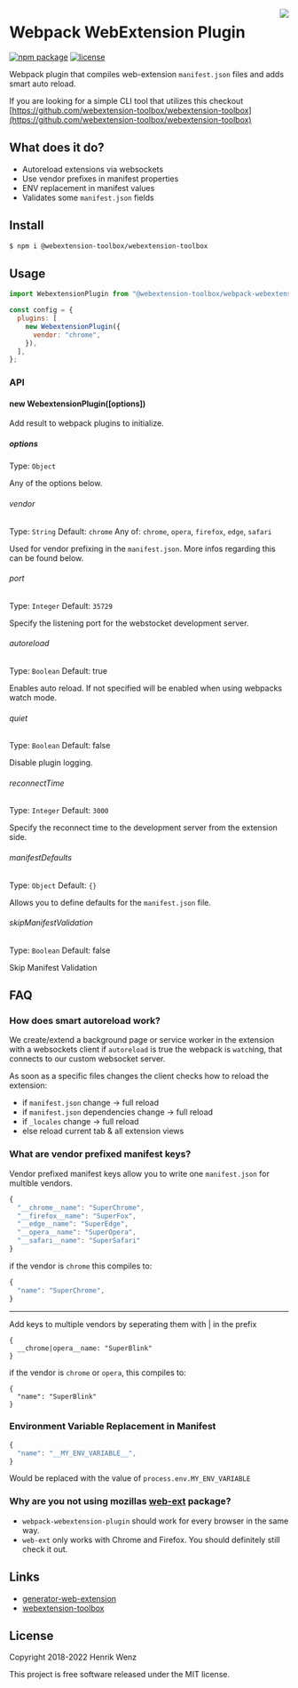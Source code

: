[<img align="right" src="./.github/assets/icon.svg?sanitize=true">](https://www.npmjs.com/package/webpack-webextension-plugin)

# Webpack WebExtension Plugin

[![npm package](https://badge.fury.io/js/@webextension-toolbox%2Fwebpack-webextension-plugin.svg)](https://www.npmjs.com/package/webpack-webextension-plugin)
[![license](https://img.shields.io/npm/l/@webextension-toolbox%2Fwebpack-webextension-plugin.svg)](https://github.com/webextension-toolbox/webpack-webextension-plugin/blob/main/LICENSE)

Webpack plugin that compiles web-extension `manifest.json` files and adds smart auto reload.

If you are looking for a simple CLI tool that utilizes this checkout [https://github.com/webextension-toolbox/webextension-toolbox](https://github.com/webextension-toolbox/webextension-toolbox)

## What does it do?

- Autoreload extensions via websockets
- Use vendor prefixes in manifest properties
- ENV replacement in manifest values
- Validates some `manifest.json` fields

## Install

```bash
$ npm i @webextension-toolbox/webextension-toolbox
```

## Usage

```js
import WebextensionPlugin from "@webextension-toolbox/webpack-webextension-plugin";

const config = {
  plugins: [
    new WebextensionPlugin({
      vendor: "chrome",
    }),
  ],
};
```

### API

#### new WebextensionPlugin([options])

Add result to webpack plugins to initialize.

##### options

Type: `Object`

Any of the options below.

###### vendor

Type: `String`
Default: `chrome`
Any of: `chrome`, `opera`, `firefox`, `edge`, `safari`

Used for vendor prefixing in the `manifest.json`. More infos regarding this can be found below.

###### port

Type: `Integer`
Default: `35729`

Specify the listening port for the webstocket development server.

###### autoreload

Type: `Boolean`
Default: true

Enables auto reload. If not specified will be enabled when using webpacks watch mode.

###### quiet

Type: `Boolean`
Default: false

Disable plugin logging.

###### reconnectTime

Type: `Integer`
Default: `3000`

Specify the reconnect time to the development server from the extension side.

###### manifestDefaults

Type: `Object`
Default: `{}`

Allows you to define defaults for the `manifest.json` file.

###### skipManifestValidation

Type: `Boolean`
Default: false

Skip Manifest Validation

## FAQ

### How does smart autoreload work?

We create/extend a background page or service worker in the extension with a websockets client if `autoreload` is true the webpack is `watch`ing, that connects to our custom websocket server.

As soon as a specific files changes the client checks how to reload the extension:

- if `manifest.json` change → full reload
- if `manifest.json` dependencies change → full reload
- if `_locales` change → full reload
- else reload current tab & all extension views

### What are vendor prefixed manifest keys?

Vendor prefixed manifest keys allow you to write one `manifest.json` for multible vendors.

```js
{
  "__chrome__name": "SuperChrome",
  "__firefox__name": "SuperFox",
  "__edge__name": "SuperEdge",
  "__opera__name": "SuperOpera",
  "__safari__name": "SuperSafari"
}
```

if the vendor is `chrome` this compiles to:

```js
{
  "name": "SuperChrome",
}
```

---

Add keys to multiple vendors by seperating them with | in the prefix

```
{
  __chrome|opera__name: "SuperBlink"
}
```

if the vendor is `chrome` or `opera`, this compiles to:

```
{
  "name": "SuperBlink"
}
```

### Environment Variable Replacement in Manifest

```js
{
  "name": "__MY_ENV_VARIABLE__",
}
```

Would be replaced with the value of `process.env.MY_ENV_VARIABLE`

### Why are you not using mozillas [web-ext](https://github.com/mozilla/web-ext) package?

- `webpack-webextension-plugin` should work for every browser in the same way.
- `web-ext` only works with Chrome and Firefox. You should definitely still check it out.

## Links

- [generator-web-extension](https://github.com/webextension-toolbox/generator-web-extension)
- [webextension-toolbox](https://github.com/webextension-toolbox/webextension-toolbox)

## License

Copyright 2018-2022 Henrik Wenz

This project is free software released under the MIT license.
